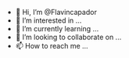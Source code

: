 - 👋 Hi, I’m @Flavincapador
- 👀 I’m interested in ...
- 🌱 I’m currently learning ...
- 💞️ I’m looking to collaborate on ...
- 📫 How to reach me ...

<!---
Flavincapador/Flavincapador is a ✨ special ✨ repository because its `README.md` (this file) appears on your GitHub profile.
You can click the Preview link to take a look at your changes.
--->
